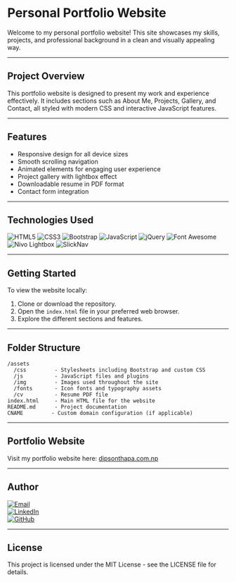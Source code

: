 # Personal Portfolio Website

Welcome to my personal portfolio website! This site showcases my skills, projects, and professional background in a clean and visually appealing way.

---

## Project Overview

This portfolio website is designed to present my work and experience effectively. It includes sections such as About Me, Projects, Gallery, and Contact, all styled with modern CSS and interactive JavaScript features.

---

## Features

- Responsive design for all device sizes
- Smooth scrolling navigation
- Animated elements for engaging user experience
- Project gallery with lightbox effect
- Downloadable resume in PDF format
- Contact form integration

---

## Technologies Used

![HTML5](https://img.shields.io/badge/HTML5-E34F26?style=flat&logo=html5&logoColor=white)
![CSS3](https://img.shields.io/badge/CSS3-1572B6?style=flat&logo=css3&logoColor=white)
![Bootstrap](https://img.shields.io/badge/Bootstrap-563D7C?style=flat&logo=bootstrap&logoColor=white)
![JavaScript](https://img.shields.io/badge/JavaScript-F7DF1E?style=flat&logo=javascript&logoColor=black)
![jQuery](https://img.shields.io/badge/jQuery-0769AD?style=flat&logo=jquery&logoColor=white)
![Font Awesome](https://img.shields.io/badge/Font_Awesome-528DD7?style=flat&logo=fontawesome&logoColor=white)
![Nivo Lightbox](https://img.shields.io/badge/Nivo_Lightbox-000000?style=flat&logo=lightbulb&logoColor=yellow)
![SlickNav](https://img.shields.io/badge/SlickNav-000000?style=flat&logo=css3&logoColor=white)

---

## Getting Started

To view the website locally:

1. Clone or download the repository.
2. Open the `index.html` file in your preferred web browser.
3. Explore the different sections and features.

---

## Folder Structure

```
/assets
  /css         - Stylesheets including Bootstrap and custom CSS
  /js          - JavaScript files and plugins
  /img         - Images used throughout the site
  /fonts       - Icon fonts and typography assets
  /cv          - Resume PDF file
index.html     - Main HTML file for the website
README.md      - Project documentation
CNAME         - Custom domain configuration (if applicable)
```

---

## Portfolio Website

Visit my portfolio website here: [dipsonthapa.com.np](https://dipsonthapa.com.np)

---

## Author

[![Email](https://img.shields.io/badge/Email-D14836?style=flat&logo=gmail&logoColor=white)](mailto:dipsonthaapa@gmail.com)  
[![LinkedIn](https://img.shields.io/badge/LinkedIn-0A66C2?style=flat&logo=linkedin&logoColor=white)](https://www.linkedin.com/in/dipsonthapa)  
[![GitHub](https://img.shields.io/badge/GitHub-181717?style=flat&logo=github&logoColor=white)](https://github.com/Dipson-bot)

---

## License

This project is licensed under the MIT License - see the LICENSE file for details.
